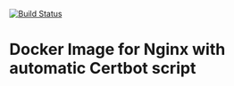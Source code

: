 [![Build Status](https://travis-ci.org/KungAlex/ngix-certbot.svg?branch=master)](https://travis-ci.org/KungAlex/ngix-certbot)
# Docker Image for Nginx with automatic Certbot script